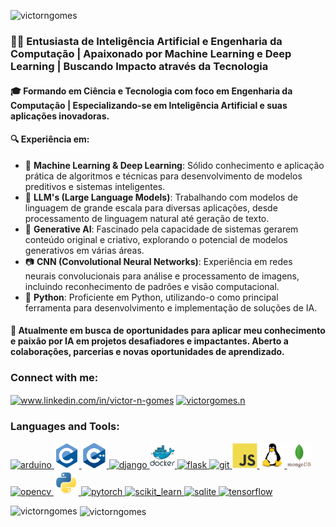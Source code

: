 <p align="left"> <img src="https://komarev.com/ghpvc/?username=victorngomes&label=Profile%20views&color=0e75b6&style=flat" alt="victorngomes" /> </p>
<h3>👨‍💻 Entusiasta de Inteligência Artificial e Engenharia da Computação | Apaixonado por Machine Learning e Deep Learning | Buscando Impacto através da Tecnologia</h3>

<h4>🎓 Formando em Ciência e Tecnologia com foco em Engenharia da Computação | Especializando-se em Inteligência Artificial e suas aplicações inovadoras.</h4>

<h4>🔍 Experiência em:</h4>
<ul>
  <li>🤖 <strong>Machine Learning & Deep Learning</strong>: Sólido conhecimento e aplicação prática de algoritmos e técnicas para desenvolvimento de modelos preditivos e sistemas inteligentes.</li>
  <li>🔧 <strong>LLM's (Large Language Models)</strong>: Trabalhando com modelos de linguagem de grande escala para diversas aplicações, desde processamento de linguagem natural até geração de texto.</li>
  <li>🎨 <strong>Generative AI</strong>: Fascinado pela capacidade de sistemas gerarem conteúdo original e criativo, explorando o potencial de modelos generativos em várias áreas.</li>
  <li>📷 <strong>CNN (Convolutional Neural Networks)</strong>: Experiência em redes neurais convolucionais para análise e processamento de imagens, incluindo reconhecimento de padrões e visão computacional.</li>
  <li>🐍 <strong>Python</strong>: Proficiente em Python, utilizando-o como principal ferramenta para desenvolvimento e implementação de soluções de IA.</li>
</ul>

<h4>💼 Atualmente em busca de oportunidades para aplicar meu conhecimento e paixão por IA em projetos desafiadores e impactantes. Aberto a colaborações, parcerias e novas oportunidades de aprendizado.</h4>


<h3 align="left">Connect with me:</h3>
<p align="left">
<a href="https://linkedin.com/in/www.linkedin.com/in/victor-n-gomes" target="blank"><img align="center" src="https://raw.githubusercontent.com/rahuldkjain/github-profile-readme-generator/master/src/images/icons/Social/linked-in-alt.svg" alt="www.linkedin.com/in/victor-n-gomes" height="30" width="40" /></a>
<a href="https://instagram.com/victorgomes.n" target="blank"><img align="center" src="https://raw.githubusercontent.com/rahuldkjain/github-profile-readme-generator/master/src/images/icons/Social/instagram.svg" alt="victorgomes.n" height="30" width="40" /></a>
</p>

<h3 align="left">Languages and Tools:</h3>
<p align="left"> <a href="https://www.arduino.cc/" target="_blank" rel="noreferrer"> <img src="https://cdn.worldvectorlogo.com/logos/arduino-1.svg" alt="arduino" width="40" height="40"/> </a> <a href="https://www.cprogramming.com/" target="_blank" rel="noreferrer"> <img src="https://raw.githubusercontent.com/devicons/devicon/master/icons/c/c-original.svg" alt="c" width="40" height="40"/> </a> <a href="https://www.w3schools.com/cpp/" target="_blank" rel="noreferrer"> <img src="https://raw.githubusercontent.com/devicons/devicon/master/icons/cplusplus/cplusplus-original.svg" alt="cplusplus" width="40" height="40"/> </a> <a href="https://www.djangoproject.com/" target="_blank" rel="noreferrer"> <img src="https://cdn.worldvectorlogo.com/logos/django.svg" alt="django" width="40" height="40"/> </a> <a href="https://www.docker.com/" target="_blank" rel="noreferrer"> <img src="https://raw.githubusercontent.com/devicons/devicon/master/icons/docker/docker-original-wordmark.svg" alt="docker" width="40" height="40"/> </a> <a href="https://flask.palletsprojects.com/" target="_blank" rel="noreferrer"> <img src="https://www.vectorlogo.zone/logos/pocoo_flask/pocoo_flask-icon.svg" alt="flask" width="40" height="40"/> </a> <a href="https://git-scm.com/" target="_blank" rel="noreferrer"> <img src="https://www.vectorlogo.zone/logos/git-scm/git-scm-icon.svg" alt="git" width="40" height="40"/> </a> <a href="https://developer.mozilla.org/en-US/docs/Web/JavaScript" target="_blank" rel="noreferrer"> <img src="https://raw.githubusercontent.com/devicons/devicon/master/icons/javascript/javascript-original.svg" alt="javascript" width="40" height="40"/> </a> <a href="https://www.linux.org/" target="_blank" rel="noreferrer"> <img src="https://raw.githubusercontent.com/devicons/devicon/master/icons/linux/linux-original.svg" alt="linux" width="40" height="40"/> </a> <a href="https://www.mongodb.com/" target="_blank" rel="noreferrer"> <img src="https://raw.githubusercontent.com/devicons/devicon/master/icons/mongodb/mongodb-original-wordmark.svg" alt="mongodb" width="40" height="40"/> </a> <a href="https://opencv.org/" target="_blank" rel="noreferrer"> <img src="https://www.vectorlogo.zone/logos/opencv/opencv-icon.svg" alt="opencv" width="40" height="40"/> </a> <a href="https://www.python.org" target="_blank" rel="noreferrer"> <img src="https://raw.githubusercontent.com/devicons/devicon/master/icons/python/python-original.svg" alt="python" width="40" height="40"/> </a> <a href="https://pytorch.org/" target="_blank" rel="noreferrer"> <img src="https://www.vectorlogo.zone/logos/pytorch/pytorch-icon.svg" alt="pytorch" width="40" height="40"/> </a> <a href="https://scikit-learn.org/" target="_blank" rel="noreferrer"> <img src="https://upload.wikimedia.org/wikipedia/commons/0/05/Scikit_learn_logo_small.svg" alt="scikit_learn" width="40" height="40"/> </a> <a href="https://www.sqlite.org/" target="_blank" rel="noreferrer"> <img src="https://www.vectorlogo.zone/logos/sqlite/sqlite-icon.svg" alt="sqlite" width="40" height="40"/> </a> <a href="https://www.tensorflow.org" target="_blank" rel="noreferrer"> <img src="https://www.vectorlogo.zone/logos/tensorflow/tensorflow-icon.svg" alt="tensorflow" width="40" height="40"/> </a> </p>

<p><img align="left" src="https://github-readme-stats.vercel.app/api/top-langs?username=victorngomes&show_icons=true&locale=en&layout=compact" alt="victorngomes" /></p>

<p>&nbsp;<img align="center" src="https://github-readme-stats.vercel.app/api?username=victorngomes&show_icons=true&locale=en" alt="victorngomes" /></p>
